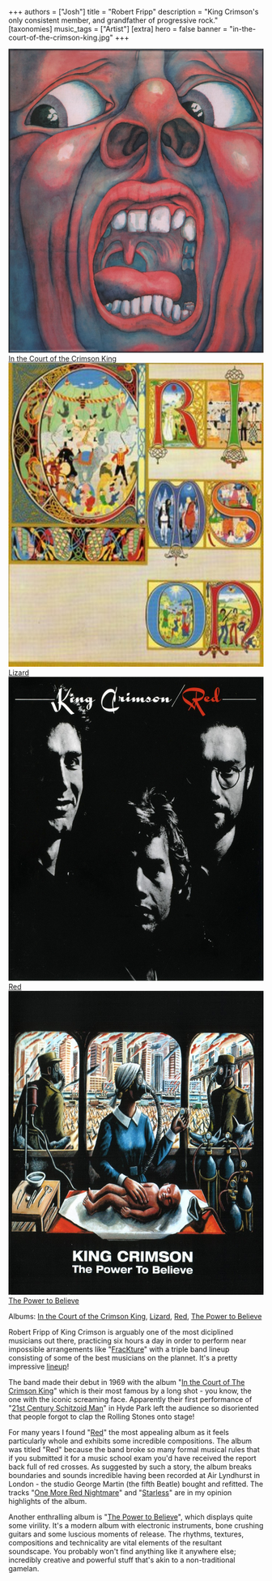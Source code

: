 +++
authors = ["Josh"]
title = "Robert Fripp"
description = "King Crimson's only consistent member, and grandfather of progressive rock."
[taxonomies]
music_tags = ["Artist"]
[extra]
hero = false
banner = "in-the-court-of-the-crimson-king.jpg"
+++

<div class="album-gallery">
	<div class="album-item">
		<a href="https://youtube.com/playlist?list=PLXhfRoiJBIiuXOUv_7EJ1i7UKj0aGfy0U&si=oU8w4Fw7u8m2xfEZ" class="album-link" target="_blank" rel="noopener noreferrer">
			<img src="in-the-court-of-the-crimson-king.jpg" alt="In the Court of the Crimson King" class="album-cover" width="600" height="600" loading="lazy" />
			<div class="album-title">In the Court of the Crimson King</div>
		</a>
	</div>
	<div class="album-item">
		<a href="https://youtube.com/playlist?list=PLXhfRoiJBIivF7WWLowP0hkPDypPtqInQ&si=TI_TuQilYOC7xXQ4" class="album-link" target="_blank" rel="noopener noreferrer">
			<img src="lizard.jpg" alt="Lizard" class="album-cover" width="600" height="600" loading="lazy" />
			<div class="album-title">Lizard</div>
		</a>
	</div>
	<div class="album-item">
		<a href="https://youtube.com/playlist?list=PLXhfRoiJBIislZ9MHBBNYK0h3N30Gv7Ja&si=yLs3qZNvq1C3uKWo" class="album-link" target="_blank" rel="noopener noreferrer">
			<img src="red.jpg" alt="Red" class="album-cover" width="600" height="600" loading="lazy" />
			<div class="album-title">Red</div>
		</a>
	</div>
	<div class="album-item">
		<a href="https://youtube.com/playlist?list=OLAK5uy_mV_JttmDVpduTKQWoJhKubqxUU7x0PVwA&si=fHqf31KN_BbH-jxk" class="album-link" target="_blank" rel="noopener noreferrer">
			<img src="the-power-to-believe.jpg" alt="The Power to Believe" class="album-cover" width="600" height="600" loading="lazy" />
			<div class="album-title">The Power to Believe</div>
		</a>
	</div>
</div>

Albums: [In the Court of the Crimson King](https://youtube.com/playlist?list=PLXhfRoiJBIiuXOUv_7EJ1i7UKj0aGfy0U&si=oU8w4Fw7u8m2xfEZ), [Lizard](https://youtube.com/playlist?list=PLXhfRoiJBIivF7WWLowP0hkPDypPtqInQ&si=TI_TuQilYOC7xXQ4), [Red](https://youtube.com/playlist?list=PLXhfRoiJBIislZ9MHBBNYK0h3N30Gv7Ja&si=yLs3qZNvq1C3uKWo), [The Power to Believe](https://youtube.com/playlist?list=OLAK5uy_mV_JttmDVpduTKQWoJhKubqxUU7x0PVwA&si=fHqf31KN_BbH-jxk)

Robert Fripp of King Crimson is arguably one of the most diciplined musicians out there, practicing six hours a day in order to perform near impossible arrangements like "[FracKture](https://youtu.be/W2nO_W9JZYw?si=lnfg93_qnXELxj7h)" with a triple band lineup consisting of some of the best musicians on the plannet. It's a pretty impressive [lineup](https://youtu.be/IpZxwe4SXY8?si=Qji_D0a5cH5F3uz9)! 

The band made their debut in 1969 with the album "[In the Court of The Crimson King](https://youtube.com/playlist?list=OLAK5uy_npAxahIi6ehG_i3qD04oSeSGA6iUCM58E&si=d2GbumJDXO8Ha1Dw)" which is their most famous by a long shot - you know, the one with the iconic screaming face. Apparently their first performance of "[21st Century Schitzoid Man](https://youtu.be/7OvW8Z7kiws?si=pqG-j0EtonkZI1t3)" in Hyde Park left the audience so disoriented that people forgot to clap the Rolling Stones onto stage!

For many years I found "[Red](https://youtube.com/playlist?list=PLXhfRoiJBIislZ9MHBBNYK0h3N30Gv7Ja&si=W7AvSgRzh-hu7hmQ)" the most appealing album as it feels particularly whole and exhibits some incredible compositions. The album was titled "Red" because the band broke so many formal musical rules that if you submitted it for a music school exam you'd have received the report back full of red crosses. As suggested by such a story, the album breaks boundaries and sounds incredible having been recorded at Air Lyndhurst in London - the studio George Martin (the fifth Beatle) bought and refitted. The tracks "[One More Red Nightmare](https://youtu.be/cLoQADJnGr4?si=tVjx0lEQt_uBpH7C)" and "[Starless](https://youtu.be/bA27IWspddM?si=3hTOE3kxN0BmY1sI)" are in my opinion highlights of the album.

Another enthralling album is "[The Power to Believe](https://youtube.com/playlist?list=PLXhfRoiJBIivyJfsjWvAqCaHEPsE986uE&si=MjXS6TjGXwvUBV7H)", which displays quite some virility. It's a modern album with electronic instruments, bone crushing guitars and some luscious moments of release. The rhythms, textures, compositions and technicality are vital elements of the resultant soundscape. You probably won't find anything like it anywhere else; incredibly creative and powerful stuff that's akin to a non-traditional gamelan. 